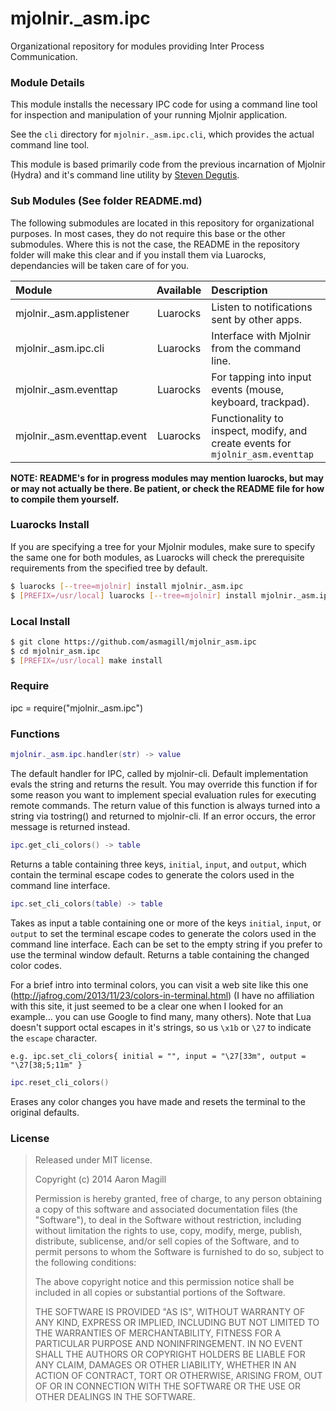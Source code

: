 mjolnir._asm.ipc
================

Organizational repository for modules providing Inter Process Communication.

### Module Details
This module installs the necessary IPC code for using a command line tool for inspection and
manipulation of your running Mjolnir application.

See the `cli` directory for `mjolnir._asm.ipc.cli`, which provides the actual command line tool.

This module is based primarily code from the previous incarnation of Mjolnir (Hydra) and it's command
line utility by [Steven Degutis](https://github.com/sdegutis/).

### Sub Modules (See folder README.md)
The following submodules are located in this repository for organizational purposes.  In most cases, they do not require this base or the other submodules.  Where this is not the case, the README in the repository folder will make this clear and if you install them via Luarocks, dependancies will be taken care of for you.

|Module                        | Available | Description                                                                    |
|:-----------------------------|:---------:|:-------------------------------------------------------------------------------|
|mjolnir._asm.applistener      | Luarocks  | Listen to notifications sent by other apps.                                    |
|mjolnir._asm.ipc.cli          | Luarocks  | Interface with Mjolnir from the command line.                                  |
|mjolnir._asm.eventtap         | Luarocks  | For tapping into input events (mouse, keyboard, trackpad).                     |
|mjolnir._asm.eventtap.event   | Luarocks  | Functionality to inspect, modify, and create events for `mjolnir_asm.eventtap` |

**NOTE: README's for in progress modules may mention luarocks, but may or may not actually be there.  Be patient, or check the README file for how to compile them yourself.**

### Luarocks Install
If you are specifying a tree for your Mjolnir modules, make sure to specify the same one for both modules, as Luarocks will check the prerequisite requirements from the specified tree by default.

~~~bash
$ luarocks [--tree=mjolnir] install mjolnir._asm.ipc
$ [PREFIX=/usr/local] luarocks [--tree=mjolnir] install mjolnir._asm.ipc.cli
~~~

### Local Install
~~~bash
$ git clone https://github.com/asmagill/mjolnir_asm.ipc
$ cd mjolnir_asm.ipc
$ [PREFIX=/usr/local] make install
~~~

### Require
ipc = require("mjolnir._asm.ipc")

### Functions
~~~lua
mjolnir._asm.ipc.handler(str) -> value
~~~
The default handler for IPC, called by mjolnir-cli. Default implementation evals the string and returns the result.
You may override this function if for some reason you want to implement special evaluation rules for executing remote commands.
The return value of this function is always turned into a string via tostring() and returned to mjolnir-cli.
If an error occurs, the error message is returned instead.

~~~lua
ipc.get_cli_colors() -> table
~~~
Returns a table containing three keys, `initial`, `input`, and `output`, which contain the terminal escape codes to generate the colors used in the command line interface.

~~~lua
ipc.set_cli_colors(table) -> table
~~~
Takes as input a table containing one or more of the keys `initial`, `input`, or `output` to set the terminal escape codes to generate the colors used in the command line interface.  Each can be set to the empty string if you prefer to use the terminal window default.  Returns a table containing the changed color codes.

For a brief intro into terminal colors, you can visit a web site like this one (http://jafrog.com/2013/11/23/colors-in-terminal.html) (I have no affiliation with this site, it just seemed to be a clear one when I looked for an example... you can use Google to find many, many others).  Note that Lua doesn't support octal escapes in it's strings, so us `\x1b` or `\27` to indicate the `escape` character.

    e.g. ipc.set_cli_colors{ initial = "", input = "\27[33m", output = "\27[38;5;11m" }

~~~lua
ipc.reset_cli_colors()
~~~
Erases any color changes you have made and resets the terminal to the original defaults.

### License

> Released under MIT license.
>
> Copyright (c) 2014 Aaron Magill
>
> Permission is hereby granted, free of charge, to any person obtaining a copy of this software and associated documentation files (the "Software"), to deal in the Software without restriction, including without limitation the rights to use, copy, modify, merge, publish, distribute, sublicense, and/or sell copies of the Software, and to permit persons to whom the Software is furnished to do so, subject to the following conditions:
>
> The above copyright notice and this permission notice shall be included in all copies or substantial portions of the Software.
>
> THE SOFTWARE IS PROVIDED "AS IS", WITHOUT WARRANTY OF ANY KIND, EXPRESS OR IMPLIED, INCLUDING BUT NOT LIMITED TO THE WARRANTIES OF MERCHANTABILITY, FITNESS FOR A PARTICULAR PURPOSE AND NONINFRINGEMENT. IN NO EVENT SHALL THE AUTHORS OR COPYRIGHT HOLDERS BE LIABLE FOR ANY CLAIM, DAMAGES OR OTHER LIABILITY, WHETHER IN AN ACTION OF CONTRACT, TORT OR OTHERWISE, ARISING FROM, OUT OF OR IN CONNECTION WITH THE SOFTWARE OR THE USE OR OTHER DEALINGS IN THE SOFTWARE.
>

